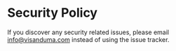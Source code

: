 # Security Policy

If you discover any security related issues, please email info@visanduma.com instead of using the issue tracker.
